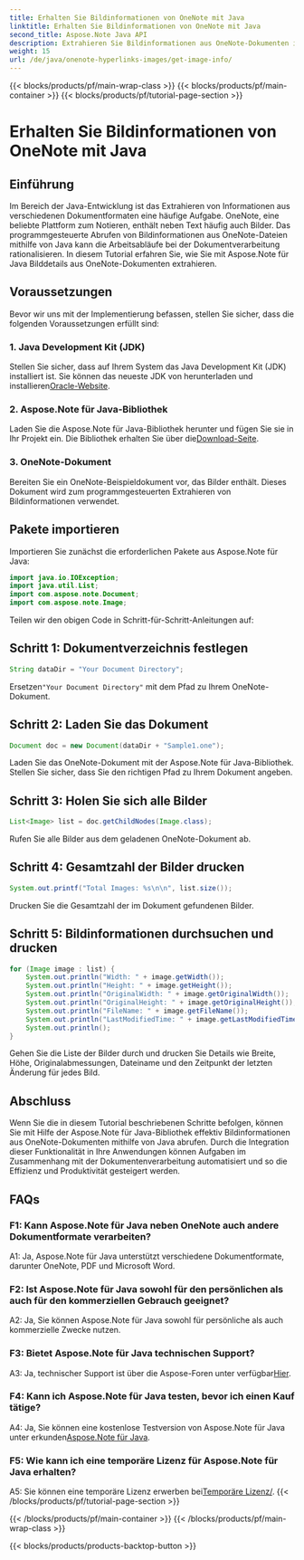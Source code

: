 ```yaml
---
title: Erhalten Sie Bildinformationen von OneNote mit Java
linktitle: Erhalten Sie Bildinformationen von OneNote mit Java
second_title: Aspose.Note Java API
description: Extrahieren Sie Bildinformationen aus OneNote-Dokumenten in Java! Erhalten Sie Bildabmessungen, Dateinamen und mehr. Einfache Schritte und Codebeispiele enthalten. #OneNote #Java #Aspose
weight: 15
url: /de/java/onenote-hyperlinks-images/get-image-info/
---
```


{{< blocks/products/pf/main-wrap-class >}}
{{< blocks/products/pf/main-container >}}
{{< blocks/products/pf/tutorial-page-section >}}

# Erhalten Sie Bildinformationen von OneNote mit Java

## Einführung

Im Bereich der Java-Entwicklung ist das Extrahieren von Informationen aus verschiedenen Dokumentformaten eine häufige Aufgabe. OneNote, eine beliebte Plattform zum Notieren, enthält neben Text häufig auch Bilder. Das programmgesteuerte Abrufen von Bildinformationen aus OneNote-Dateien mithilfe von Java kann die Arbeitsabläufe bei der Dokumentverarbeitung rationalisieren. In diesem Tutorial erfahren Sie, wie Sie mit Aspose.Note für Java Bilddetails aus OneNote-Dokumenten extrahieren.

## Voraussetzungen

Bevor wir uns mit der Implementierung befassen, stellen Sie sicher, dass die folgenden Voraussetzungen erfüllt sind:

### 1. Java Development Kit (JDK)

Stellen Sie sicher, dass auf Ihrem System das Java Development Kit (JDK) installiert ist. Sie können das neueste JDK von herunterladen und installieren[Oracle-Website](https://www.oracle.com/java/technologies/javase-jdk15-downloads.html).

### 2. Aspose.Note für Java-Bibliothek

 Laden Sie die Aspose.Note für Java-Bibliothek herunter und fügen Sie sie in Ihr Projekt ein. Die Bibliothek erhalten Sie über die[Download-Seite](https://releases.aspose.com/note/java/).

### 3. OneNote-Dokument

Bereiten Sie ein OneNote-Beispieldokument vor, das Bilder enthält. Dieses Dokument wird zum programmgesteuerten Extrahieren von Bildinformationen verwendet.

## Pakete importieren

Importieren Sie zunächst die erforderlichen Pakete aus Aspose.Note für Java:

```java
import java.io.IOException;
import java.util.List;
import com.aspose.note.Document;
import com.aspose.note.Image;
```

Teilen wir den obigen Code in Schritt-für-Schritt-Anleitungen auf:

## Schritt 1: Dokumentverzeichnis festlegen

```java
String dataDir = "Your Document Directory";
```

 Ersetzen`"Your Document Directory"` mit dem Pfad zu Ihrem OneNote-Dokument.

## Schritt 2: Laden Sie das Dokument

```java
Document doc = new Document(dataDir + "Sample1.one");
```

Laden Sie das OneNote-Dokument mit der Aspose.Note für Java-Bibliothek. Stellen Sie sicher, dass Sie den richtigen Pfad zu Ihrem Dokument angeben.

## Schritt 3: Holen Sie sich alle Bilder

```java
List<Image> list = doc.getChildNodes(Image.class);
```

Rufen Sie alle Bilder aus dem geladenen OneNote-Dokument ab.

## Schritt 4: Gesamtzahl der Bilder drucken

```java
System.out.printf("Total Images: %s\n\n", list.size());
```

Drucken Sie die Gesamtzahl der im Dokument gefundenen Bilder.

## Schritt 5: Bildinformationen durchsuchen und drucken

```java
for (Image image : list) {
    System.out.println("Width: " + image.getWidth());
    System.out.println("Height: " + image.getHeight());
    System.out.println("OriginalWidth: " + image.getOriginalWidth());
    System.out.println("OriginalHeight: " + image.getOriginalHeight());
    System.out.println("FileName: " + image.getFileName());
    System.out.println("LastModifiedTime: " + image.getLastModifiedTime());
    System.out.println();
}
```

Gehen Sie die Liste der Bilder durch und drucken Sie Details wie Breite, Höhe, Originalabmessungen, Dateiname und den Zeitpunkt der letzten Änderung für jedes Bild.

## Abschluss

Wenn Sie die in diesem Tutorial beschriebenen Schritte befolgen, können Sie mit Hilfe der Aspose.Note für Java-Bibliothek effektiv Bildinformationen aus OneNote-Dokumenten mithilfe von Java abrufen. Durch die Integration dieser Funktionalität in Ihre Anwendungen können Aufgaben im Zusammenhang mit der Dokumentenverarbeitung automatisiert und so die Effizienz und Produktivität gesteigert werden.

## FAQs

### F1: Kann Aspose.Note für Java neben OneNote auch andere Dokumentformate verarbeiten?

A1: Ja, Aspose.Note für Java unterstützt verschiedene Dokumentformate, darunter OneNote, PDF und Microsoft Word.

### F2: Ist Aspose.Note für Java sowohl für den persönlichen als auch für den kommerziellen Gebrauch geeignet?

A2: Ja, Sie können Aspose.Note für Java sowohl für persönliche als auch kommerzielle Zwecke nutzen.

### F3: Bietet Aspose.Note für Java technischen Support?

 A3: Ja, technischer Support ist über die Aspose-Foren unter verfügbar[Hier](https://forum.aspose.com/c/note/28).

### F4: Kann ich Aspose.Note für Java testen, bevor ich einen Kauf tätige?

 A4: Ja, Sie können eine kostenlose Testversion von Aspose.Note für Java unter erkunden[Aspose.Note für Java](https://releases.aspose.com/note/java/).

### F5: Wie kann ich eine temporäre Lizenz für Aspose.Note für Java erhalten?
 
 A5: Sie können eine temporäre Lizenz erwerben bei[Temporäre Lizenz/](https://purchase.aspose.com/temporary-license/).
{{< /blocks/products/pf/tutorial-page-section >}}

{{< /blocks/products/pf/main-container >}}
{{< /blocks/products/pf/main-wrap-class >}}

{{< blocks/products/products-backtop-button >}}
